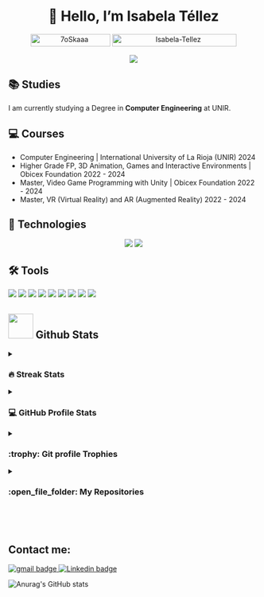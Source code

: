 <div align="center">
<h1 align="center">👋 Hello, I’m Isabela Téllez </h1>
</div>

<p align="center"> 
	<img src="https://komarev.com/ghpvc/?username=Isabela-Tellez&label=Profile%20views&color=0047AB&style=plastic?" alt="7oSkaaa" height=25px, width=160px/> 
	<!---
		<a href = "https://commits.top/europe.html" target="_blank">
			<img src="https://aktive.tk/egypt/Isabela-Tellez?color=red" alt="Most Active Users" target="_blank" height=25px, width=250px/> 
		</a>
	-->
	<a href = "https://commits.top/europe.html" target="_blank">
		<img src="https://enfsgag3ayy6w9q.m.pipedream.net/&style=plastic" alt="Isabela-Tellez" target="_blank" height=25px, width=250px/> 
	</a>

</p>

<p align="center">
<img src="https://cdna.artstation.com/p/assets/images/images/066/835/716/large/safira-dragon-gxaura.jpg?1693903686"/>
</p>

## 	:books: Studies
I am currently studying a Degree in **Computer Engineering** at UNIR.

## 	:computer: Courses
- Computer Engineering | International University of La Rioja (UNIR) 2024
- Higher Grade FP, 3D Animation, Games and Interactive Environments | Obicex Foundation 2022 - 2024
- Master, Video Game Programming with Unity | Obicex Foundation 2022 - 2024
- Master, VR (Virtual Reality) and AR (Augmented Reality) 2022 - 2024

## :rocket: Technologies
<div align="center">
<img src="https://img.shields.io/badge/Unity-000000?style=for-the-badge&logo=unity&logoColor=white">
<img src="https://img.shields.io/badge/Adobe-DB0000?style=for-the-badge&logo=adobe&logoColor=white">
</div>

## :hammer_and_wrench: Tools
<div>
<img src="https://img.shields.io/badge/VSCode-0078D4?style=for-the-badge&logo=microsoftvisualtudio&logoColor=white">
<img src="https://img.shields.io/badge/3dsMax-0979B0?style=for-the-badge&logo=autodesk3dsmax&logoColor=white">
<img src="https://img.shields.io/badge/AdobePhotoshop-151E3D?style=for-the-badge&logo=adobephotoshop&logoColor=00CDFF">
<img src="https://img.shields.io/badge/AdobeAfterEffects-805AE7?style=for-the-badge&logo=adobeaftereffects&logoColor=340454">
<img src="https://img.shields.io/badge/AdobeIllustrator-341100?style=for-the-badge&logo=adobeillustrator&logoColor=yellow">
<img src="https://img.shields.io/badge/AdobePremierePro-805AE7?style=for-the-badge&logo=adobepremierepro&logoColor=340454">
<img src="https://img.shields.io/badge/AdobeSubstance3D-203500?style=for-the-badge&logo=adobesubstance3dpainter&logoColor=7ff233">
<img src="https://img.shields.io/badge/AdobeAnimate-805AE7?style=for-the-badge&logo=adobeanimate&logoColor=340454">
<img src="https://img.shields.io/badge/GitHub-100000?style=for-the-badge&logo=github&logoColor=white">
</div>

## <picture> <img src = "https://github.com/7oSkaaa/7oSkaaa/blob/main/Images/Statistics.gif?raw=true" width = 50px>  </picture> Github Stats

<details><summary><h3> 🔥 Streak Stats</h3></summary>

----	

<p align="center"><img src="https://github-readme-streak-stats.herokuapp.com/?user=Isabela-Tellez&theme=tokyonight_duo" alt="7oSkaaa" /></p>

</details>
  
<details><summary><h3>💻 GitHub Profile Stats</h3></summary>

----
	
<p align="center">
    <a href="https://github.com/anuraghazra/github-readme-stats">
	    <img alt="7oSkaaa's Github Stats" src="https://github-readme-stats.vercel.app/api?username=Isabela-Tellez&show_icons=true&count_private=true&locale=en&theme=tokyonight&layout=compact" height="230px"/></a>
	  <img src="https://github-readme-stats.vercel.app/api/top-langs?username=Isabela-Tellez&langs_count=10&show_icons=true&locale=en&theme=tokyonight" alt="7oSkaaa" height="230px"/>
<br/>

  <b>Note:</b> Top languages is only a metric of the languages my public code consists of and doesn't reflect experience or skill level.
  </p>
</details>

 
</details>

<details><summary> <h3> :trophy: Git profile Trophies </h3></summary>

----

<p align="center"> <a href="https://github.com/ryo-ma/github-profile-trophy"><img src="https://github-profile-trophy.vercel.app/?username=Isabela-Tellez&layout=compact&theme=tokyonight&column=4&margin-w=15&margin-h=15" alt="7oskaaa" /></a> </p>

[![@Isabela-Tellez Holopin board](https://holopin.io/api/user/board?user=Isabela-Tellez)](https://holopin.io/@Isabela-Tellez)
	
</details>
	
<details><summary><h3> :open_file_folder: My Repositories </h3></summary>

----
	
<div>
  <p align="center">
  <a href="https://github.com/Isabela-Tellez/JuegoPlatforms_Isabela">
      		<img src="https://github-readme-stats.vercel.app/api/pin/?username=Isabela-Tellez&repo=JuegoPlatforms_Isabela&theme=tokyonight" alt="GitHub Stats" />
    	</a>
	  
 </p>
</div>
</details>

</br></br>	

## Contact me: 
<div>
<a href="mailto:isatepo01@gmail.com" target="blank"> 
<img src="https://img.shields.io/badge/Gmail-D14836?style=for-the-badge&logo=gmail&logoColor=white" alt="gmail badge"/> </a>

<a href="https://www.linkedin.com/in/isabela-t-1241b2321/" target="blank"> 
<img src="https://img.shields.io/badge/LinkedIn-0077B5?style=for-the-badge&logo=linkedin&logoColor=white" alt="Linkedin badge"/> </a>

![Anurag's GitHub stats](https://github-readme-stats.vercel.app/api?username=Isabela-Tellez&show_icons=true&theme=radical)
